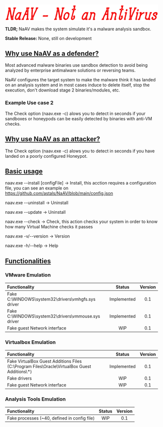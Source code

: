 <p align="center">
<img src="https://raw.githubusercontent.com/astals/NaAv/main/logo.png" />
          
**TLDR;** NaAV makes the system simulate it's a malware analysis sandbox.

**Stable Release:** None, still on development

## <ins>Why use NaAV as a defender?</ins>

Most advanced malware binaries use sandbox detection to avoid being analyzed by enterprise antimalware solutions or reversing teams.

NaAV configures the target system to make the malware think it has landed on an analysis system and in most cases induce to delete itself, stop the execution, don't download stage 2 binaries/modules, etc.

### Example Use case 2
The Check option (naav.exe -c) alows you to detect in seconds if your sandboxes or honeypods can be easily detected by binaries with anti-VM checks.

## <ins>Why use NaAV as an attacker?</ins>

The Check option (naav.exe -c) alows you to detect in seconds if you have landed on a poorly configured Honeypot.

## <ins>Basic usage</ins>
naav.exe --install [configFile] -> Install, this acction requires a configuration file, you can see an example on https://github.com/astals/NaAV/blob/main/config.json

naav.exe --uninstall -> Uninstall

naav.exe --update -> Uninstall

naav.exe --check -> Check, this action checks your system in order to know how many Virtual Machine checks it passes

naav.exe -v/--version -> Version

naav.exe -h/--help -> Help

## <ins>Functionalities</ins>
### VMware Emulation
|Functionality | Status | Version |
|:-------------|:-------------:|:-------------:|
| Fake C:\\WINDOWS\\system32\\drivers\\vmhgfs.sys driver | Implemented | 0.1 |
| Fake C:\\WINDOWS\\system32\\drivers\\vmmouse.sys driver | Implemented | 0.1 |
| Fake guest Network interface | WIP | 0.1 |

### Virtualbox Emulation
|Functionality | Status | Version |
|:-------------|:-------------:|:-------------:|
|Fake VirtualBox Guest Additions Files (C:\\Program Files\\Oracle\\VirtualBox Guest Additions\\*)| Implemented | 0.1 |
| Fake drivers | WIP | 0.1 |
| Fake guest Network interface | WIP | 0.1 |

### Analysis Tools Emulation
|Functionality | Status | Version |
|:-------------|:-------------:|:-------------:|
| Fake processes (~40, defined in config file) | WIP | 0.1 |

